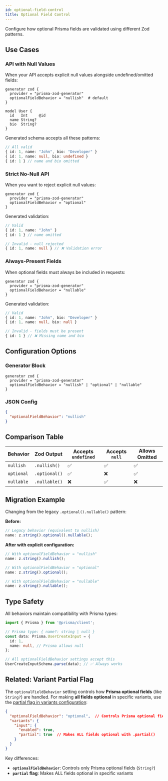 ```yaml
---
id: optional-field-control
title: Optional Field Control
---
```


Configure how optional Prisma fields are validated using different Zod patterns.

## Use Cases

### API with Null Values

When your API accepts explicit null values alongside undefined/omitted fields:

```prisma
generator zod {
  provider = "prisma-zod-generator"
  optionalFieldBehavior = "nullish"  # default
}

model User {
  id   Int     @id
  name String?
  bio  String?
}
```

Generated schema accepts all these patterns:

```typescript
// All valid
{ id: 1, name: "John", bio: "Developer" }
{ id: 1, name: null, bio: undefined }
{ id: 1 } // name and bio omitted
```

### Strict No-Null API

When you want to reject explicit null values:

```prisma
generator zod {
  provider = "prisma-zod-generator"
  optionalFieldBehavior = "optional"
}
```

Generated validation:

```typescript
// Valid
{ id: 1, name: "John" }
{ id: 1 } // name omitted

// Invalid - null rejected
{ id: 1, name: null } // ❌ Validation error
```

### Always-Present Fields

When optional fields must always be included in requests:

```prisma
generator zod {
  provider = "prisma-zod-generator"
  optionalFieldBehavior = "nullable"
}
```

Generated validation:

```typescript
// Valid
{ id: 1, name: "John", bio: "Developer" }
{ id: 1, name: null, bio: null }

// Invalid - fields must be present
{ id: 1 } // ❌ Missing name and bio
```

## Configuration Options

### Generator Block

```prisma
generator zod {
  provider = "prisma-zod-generator"
  optionalFieldBehavior = "nullish" | "optional" | "nullable"
}
```

### JSON Config

```json
{
  "optionalFieldBehavior": "nullish"
}
```

## Comparison Table

| Behavior   | Zod Output    | Accepts `undefined` | Accepts `null` | Allows Omitted |
| ---------- | ------------- | ------------------- | -------------- | -------------- |
| `nullish`  | `.nullish()`  | ✅                  | ✅             | ✅             |
| `optional` | `.optional()` | ✅                  | ❌             | ✅             |
| `nullable` | `.nullable()` | ❌                  | ✅             | ❌             |

## Migration Example

Changing from the legacy `.optional().nullable()` pattern:

**Before:**

```typescript
// Legacy behavior (equivalent to nullish)
name: z.string().optional().nullable();
```

**After with explicit configuration:**

```typescript
// With optionalFieldBehavior = "nullish"
name: z.string().nullish();

// With optionalFieldBehavior = "optional"
name: z.string().optional();

// With optionalFieldBehavior = "nullable"
name: z.string().nullable();
```

## Type Safety

All behaviors maintain compatibility with Prisma types:

```typescript
import { Prisma } from '@prisma/client';

// Prisma type: { name?: string | null }
const data: Prisma.UserCreateInput = {
  id: 1,
  name: null, // Prisma allows null
};

// All optionalFieldBehavior settings accept this
UserCreateInputSchema.parse(data); // ✅ Always works
```

## Related: Variant Partial Flag

The `optionalFieldBehavior` setting controls how **Prisma optional fields** (like `String?`) are handled. For making **all fields optional** in specific variants, use the [partial flag in variants configuration](../config/variants.md#partial-flag):

```json
{
  "optionalFieldBehavior": "optional",  // Controls Prisma optional fields
  "variants": {
    "input": {
      "enabled": true,
      "partial": true  // Makes ALL fields optional with .partial()
    }
  }
}
```

Key differences:
- **`optionalFieldBehavior`**: Controls only Prisma optional fields (`String?`)
- **`partial` flag**: Makes ALL fields optional in specific variants
